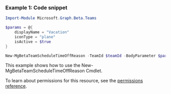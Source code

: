 ### Example 1: Code snippet

```powershellImport-Module Microsoft.Graph.Beta.Teams

$params = @{
	displayName = "Vacation"
	iconType = "plane"
	isActive = $true
}

New-MgBetaTeamScheduleTimeOffReason -TeamId $teamId -BodyParameter $params
```
This example shows how to use the New-MgBetaTeamScheduleTimeOffReason Cmdlet.
To learn about permissions for this resource, see the [permissions reference](/graph/permissions-reference).

